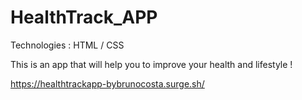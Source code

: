 # HealthTrack_APP

Technologies : HTML / CSS 

This is an app that will help you to improve your health and lifestyle !

https://healthtrackapp-bybrunocosta.surge.sh/ 
